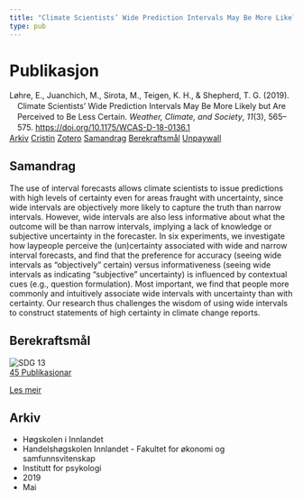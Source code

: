 ```yaml
---
title: "Climate Scientists’ Wide Prediction Intervals May Be More Likely but Are Perceived to Be Less Certain"
type: pub
---
```

<h1>Publikasjon</h1>
<article id="csl-bib-container-SFLBME66" class="csl-bib-container">
  <div class="csl-bib-body" style="line-height: 1.35; padding-left: 1em; text-indent:-1em;">
  <div class="csl-entry">L&#xF8;hre, E., Juanchich, M., Sirota, M., Teigen, K. H., &amp; Shepherd, T. G. (2019). Climate Scientists&#x2019; Wide Prediction Intervals May Be More Likely but Are Perceived to Be Less Certain. <i>Weather, Climate, and Society</i>, <i>11</i>(3), 565&#x2013;575. <a href="https://doi.org/10.1175/WCAS-D-18-0136.1">https://doi.org/10.1175/WCAS-D-18-0136.1</a></div>
</div>
  <div class="csl-bib-buttons">
    <a href="#taxonomy-article-SFLBME66" class="csl-bib-button">Arkiv</a>
    <a href="https://app.cristin.no/results/show.jsf?id=1698960" alt="Cristin URL" class="csl-bib-button">Cristin</a>
    <a href="http://zotero.org/groups/5022929/items/SFLBME66" alt="Zotero URL" class="csl-bib-button">Zotero</a>
    <a href="#abstract-article-SFLBME66" class="csl-bib-button">Samandrag</a>
    <a href="#sdg-article-SFLBME66" class="csl-bib-button">Berekraftsmål</a>
    <a href="https://journals.ametsoc.org/downloadpdf/journals/wcas/11/3/wcas-d-18-0136_1.pdf" class="csl-bib-button">Unpaywall</a>
  </div>
  <div id="csl-bib-meta-container-SFLBME66"></div>
</article>
<div id="csl-bib-meta-SFLBME66" class="csl-bib-meta">
  <article id="abstract-article-SFLBME66" class="abstract-article">
    <h1>Samandrag</h1>
    The use of interval forecasts allows climate scientists to issue predictions with high levels of certainty even for areas fraught with uncertainty, since wide intervals are objectively more likely to capture the truth than narrow intervals. However, wide intervals are also less informative about what the outcome will be than narrow intervals, implying a lack of knowledge or subjective uncertainty in the forecaster. In six experiments, we investigate how laypeople perceive the (un)certainty associated with wide and narrow interval forecasts, and find that the preference for accuracy (seeing wide intervals as “objectively” certain) versus informativeness (seeing wide intervals as indicating “subjective” uncertainty) is influenced by contextual cues (e.g., question formulation). Most important, we find that people more commonly and intuitively associate wide intervals with uncertainty than with certainty. Our research thus challenges the wisdom of using wide intervals to construct statements of high certainty in climate change reports.
  </article>
  <article id="sdg-article-SFLBME66" class="sdg-article">
    <h1>Berekraftsmål</h1>
    <div class="sdg-container"><div id="sdg13" class="sdg">
<img src="{{< params subfolder >}}images/sdg/sdg13_no.png" class="image" alt="SDG 13">
<div class="sdg-overlay">
<a href="{{< params subfolder >}}no/archive/?sdg=13#archive" class="sdg-publication-count"><span>45</span> Publikasjonar</a>
<p><a href="https://www.fn.no/om-fn/fns-baerekraftsmaal/stoppe-klimaendringene?lang=nno-NO" class="sdg-read-more">Les meir</a></p>
</div>
</div></div>
  </article>
  <article id="taxonomy-article-SFLBME66" class="taxonomy-article">
    <h1>Arkiv</h1>
    <ul>
      <li>Høgskolen i Innlandet</li>
      <li>Handelshøgskolen Innlandet - Fakultet for økonomi og samfunnsvitenskap</li>
      <li>Institutt for psykologi</li>
      <li>2019</li>
      <li>Mai</li>
    </ul>
  </article>
</div>
